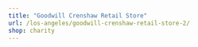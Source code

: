 ```yaml
---
title: "Goodwill Crenshaw Retail Store"
url: /los-angeles/goodwill-crenshaw-retail-store-2/
shop: charity
---
```

